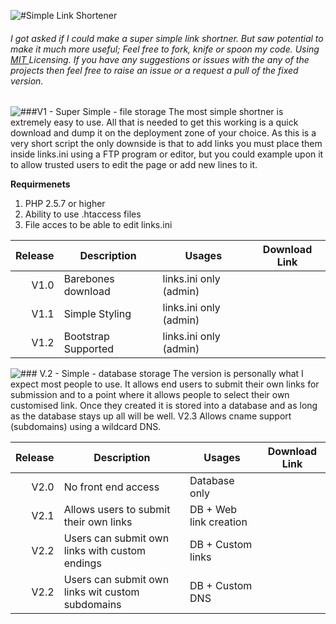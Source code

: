 ![#Simple Link Shortener](http://puu.sh/9Ym1a/3ebd4c8fca.png)
###### I got asked if I could make a super simple link shortner. But saw potential to make it much more useful; Feel free to fork, knife or spoon my code.  Using [MIT ](http://opensource.org/licenses/MIT) Licensing. If you have any suggestions or issues with the any of the projects then feel free to raise an issue or a request a pull of the fixed version.


![###V1 - Super Simple - file storage](http://puu.sh/9Yniy/b71d20e1ee.png)
The most simple shortner is extremely easy to use. All that is needed to get this working is a quick download and dump it on the deployment zone of your choice. As this is a very short script the only downside is that to add links you must place them inside links.ini using a FTP program or editor, but you could example upon it to allow trusted users to edit the page or add new lines to it.

**Requirmenets**

1. PHP 2.5.7 or higher
2. Ability to use .htaccess files
3. File acces to be able to edit links.ini


| Release | Description                 | Usages                 | Download Link   | 
| -------:| --------------------------- |-----------------       |-----------------|
| V1.0    | Barebones download          | links.ini only (admin) |                 |
| V1.1    | Simple Styling              | links.ini only (admin) |                 |
| V1.2    | Bootstrap Supported         | links.ini only (admin) |                 |

![### V.2 - Simple - database storage](http://puu.sh/9YoVJ/4395ce7be1.png)
The version is personally what I expect most people to use. It allows end users to submit their own links for submission and to a point where it allows people to select their own customised link. Once they created it is stored into a database and as long as the database stays up all will be well. V2.3 Allows cname support (subdomains) using a wildcard DNS.

| Release | Description                                       | Usages                 | Download Link   | 
| -------:| ------------------------------------------------- |-----------------       |-----------------|
| V2.0    | No front end access                               | Database only          |                 |
| V2.1    | Allows users to submit their own links            | DB + Web link creation |                 |
| V2.2    | Users can submit own links with custom endings    | DB + Custom links      |                 |
| V2.2    | Users can submit own links wit custom subdomains  | DB + Custom DNS        |                 |
